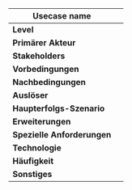 | **Usecase name**            | |
|-----------------------------|-|
| **Level**                   | |
| **Primärer Akteur**         | |
| **Stakeholders**            | |
| **Vorbedingungen**          | |
| **Nachbedingungen**         | |
| **Auslöser**                | |
| **Haupterfolgs-Szenario**   | |
| **Erweiterungen**           | |
| **Spezielle Anforderungen** | |
| **Technologie**             | |
| **Häufigkeit**              | |
| **Sonstiges**               | |